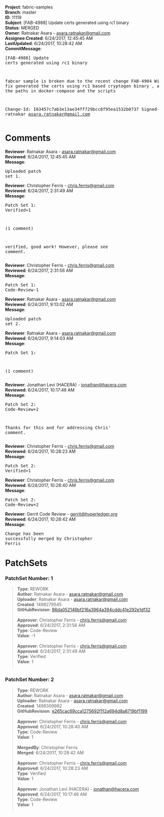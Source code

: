 <strong>Project</strong>: fabric-samples</br><strong>Branch</strong>: master<br><strong>ID</strong>: 11119<br><strong>Subject</strong>: [FAB-4988] Update certs generated using rc1 binary<br><strong>Status</strong>: MERGED<br><strong>Owner</strong>: Ratnakar Asara - asara.ratnakar@gmail.com<br><strong>Assignee</strong>:<strong>Created</strong>: 6/24/2017, 12:45:45 AM<br><strong>LastUpdated</strong>: 6/24/2017, 10:28:42 AM<br><strong>CommitMessage</strong>:<br><pre>[FAB-4988] Update certs generated using rc1 binary

fabcar sample is broken due to the recent change FAB-4904
With this fix generated the certs using rc1 based cryptogen binary
, also updated the paths in docker-compose and the scripts

Change-Id: I63457c7ab3e13ae34ff729bcc8f95ea1532b0737
Signed-off-by: ratnakar <asara.ratnakar@gmail.com>
</pre><h1>Comments</h1><strong>Reviewer</strong>: Ratnakar Asara - asara.ratnakar@gmail.com<br><strong>Reviewed</strong>: 6/24/2017, 12:45:45 AM<br><strong>Message</strong>: <pre>Uploaded patch set 1.</pre><strong>Reviewer</strong>: Christopher Ferris - chris.ferris@gmail.com<br><strong>Reviewed</strong>: 6/24/2017, 2:31:49 AM<br><strong>Message</strong>: <pre>Patch Set 1: Verified+1

(1 comment)

verified, good work! However, please see comment.</pre><strong>Reviewer</strong>: Christopher Ferris - chris.ferris@gmail.com<br><strong>Reviewed</strong>: 6/24/2017, 2:31:56 AM<br><strong>Message</strong>: <pre>Patch Set 1: Code-Review-1</pre><strong>Reviewer</strong>: Ratnakar Asara - asara.ratnakar@gmail.com<br><strong>Reviewed</strong>: 6/24/2017, 9:13:02 AM<br><strong>Message</strong>: <pre>Uploaded patch set 2.</pre><strong>Reviewer</strong>: Ratnakar Asara - asara.ratnakar@gmail.com<br><strong>Reviewed</strong>: 6/24/2017, 9:14:03 AM<br><strong>Message</strong>: <pre>Patch Set 1:

(1 comment)</pre><strong>Reviewer</strong>: Jonathan Levi (HACERA) - jonathan@hacera.com<br><strong>Reviewed</strong>: 6/24/2017, 10:17:46 AM<br><strong>Message</strong>: <pre>Patch Set 2: Code-Review+2

Thanks for this and for addressing Chris' comment.</pre><strong>Reviewer</strong>: Christopher Ferris - chris.ferris@gmail.com<br><strong>Reviewed</strong>: 6/24/2017, 10:28:23 AM<br><strong>Message</strong>: <pre>Patch Set 2: Verified+1</pre><strong>Reviewer</strong>: Christopher Ferris - chris.ferris@gmail.com<br><strong>Reviewed</strong>: 6/24/2017, 10:28:40 AM<br><strong>Message</strong>: <pre>Patch Set 2: Code-Review+2</pre><strong>Reviewer</strong>: Gerrit Code Review - gerrit@hyperledger.org<br><strong>Reviewed</strong>: 6/24/2017, 10:28:42 AM<br><strong>Message</strong>: <pre>Change has been successfully merged by Christopher Ferris</pre><h1>PatchSets</h1><h3>PatchSet Number: 1</h3><blockquote><strong>Type</strong>: REWORK<br><strong>Author</strong>: Ratnakar Asara - asara.ratnakar@gmail.com<br><strong>Uploader</strong>: Ratnakar Asara - asara.ratnakar@gmail.com<br><strong>Created</strong>: 1498279545<br><strong>GitHubRevision</strong>: [86da052146bf216a3964a394cddc41e292e1df32](https://github.com/hyperledger/fabric-samples/commit/86da052146bf216a3964a394cddc41e292e1df32)<br><br><strong>Approver</strong>: Christopher Ferris - chris.ferris@gmail.com<br><strong>Approved</strong>: 6/24/2017, 2:31:56 AM<br><strong>Type</strong>: Code-Review<br><strong>Value</strong>: -1<br><br><strong>Approver</strong>: Christopher Ferris - chris.ferris@gmail.com<br><strong>Approved</strong>: 6/24/2017, 2:31:49 AM<br><strong>Type</strong>: Verified<br><strong>Value</strong>: 1<br><br></blockquote><h3>PatchSet Number: 2</h3><blockquote><strong>Type</strong>: REWORK<br><strong>Author</strong>: Ratnakar Asara - asara.ratnakar@gmail.com<br><strong>Uploader</strong>: Ratnakar Asara - asara.ratnakar@gmail.com<br><strong>Created</strong>: 1498309982<br><strong>GitHubRevision</strong>: [e265cac69cca1275692f112a694d8a8719bf1199](https://github.com/hyperledger/fabric-samples/commit/e265cac69cca1275692f112a694d8a8719bf1199)<br><br><strong>Approver</strong>: Christopher Ferris - chris.ferris@gmail.com<br><strong>Approved</strong>: 6/24/2017, 10:28:40 AM<br><strong>Type</strong>: Code-Review<br><strong>Value</strong>: 1<br><br><strong>MergedBy</strong>: Christopher Ferris<br><strong>Merged</strong>: 6/24/2017, 10:28:42 AM<br><br><strong>Approver</strong>: Christopher Ferris - chris.ferris@gmail.com<br><strong>Approved</strong>: 6/24/2017, 10:28:23 AM<br><strong>Type</strong>: Verified<br><strong>Value</strong>: 1<br><br><strong>Approver</strong>: Jonathan Levi (HACERA) - jonathan@hacera.com<br><strong>Approved</strong>: 6/24/2017, 10:17:46 AM<br><strong>Type</strong>: Code-Review<br><strong>Value</strong>: 1<br><br></blockquote>